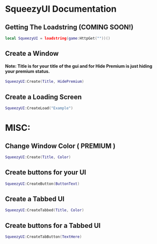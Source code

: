 # SqueezyUI Documentation
## Getting The Loadstring (COMING SOON!)
```lua
local SqueezyUI = loadstring(game:HttpGet(""))()
```
## Create a Window
#### Note: Title is for your title of the gui and for Hide Premium is just hiding your premium status.
```lua
SqueezyUI:Create(Title, HidePremium)
```
## Create a Loading Screen
```lua
SqueezyUI:CreateLoad("Example")
```
# MISC:

## Change Window Color ( PREMIUM )
```lua
SqueezyUI:Create(Title, Color)
```
## Create buttons for your UI
```lua
SqueezyUI:CreateButton(ButtonText)
```
## Create a Tabbed UI
```lua
SqueezyUI:CreateTabbed(Title, Color)
```
## Create buttons for a Tabbed UI
```lua
SqueezyUI:CreateTabButton(TextHere)
```
